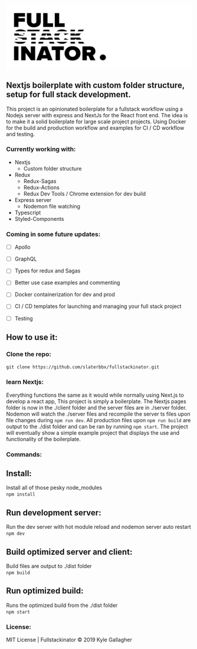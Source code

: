 ![nextjs fullstackinator](logo.jpg)

## Nextjs boilerplate with custom folder structure, setup for full stack development.

This project is an opinionated boilerplate for a fullstack workflow using a Nodejs server with express and NextJs for the React front end. The idea is to make it a solid boilerplate for large scale project projects. Using Docker for the build and production workflow and examples for CI / CD workflow and testing.

### Currently working with:
- Nextjs
  - Custom folder structure
- Redux
  - Redux-Sagas
  - Redux-Actions
  - Redux Dev Tools / Chrome extension for dev build
- Express server
  - Nodemon file watching
- Typescript
- Styled-Components

### Coming in some future updates:
- [ ] Apollo
- [ ] GraphQL
- [ ] Types for redux and Sagas
- [ ] Better use case examples and commenting
- [ ] Docker containerization for dev and prod
- [ ] CI / CD templates for launching and managing your full stack project
- [ ] Testing
 

## How to use it:
### Clone the repo:
```
git clone https://github.com/slaterbbx/fullstackinator.git
```
### learn Nextjs:
Everything functions the same as it would while normally using Next.js to develop a react app, This project is simply a boilerplate. The Nextjs pages folder is now in the ./client folder and the server files are in ./server folder. Nodemon will watch the ./server files and recompile the server ts files upon file changes during `npm run dev`. All production files upon `npm run build` are output to the ./dist folder and can be ran by running `npm start`. The project will eventually show a simple example project that displays the use and functionality of the boilerplate.

### Commands:
## Install:
Install all of those pesky node_modules<br>
`npm install`<br>
## Run development server:
Run the dev server with hot module reload and nodemon server auto restart<br>
`npm dev`<br>
## Build optimized server and client:
Build files are output to ./dist folder<br>
`npm build`<br>
## Run optimized build:
Runs the optimized build from the ./dist folder<br>
`npm start`<br>

### License:
MIT License | Fullstackinator © 2019 Kyle Gallagher